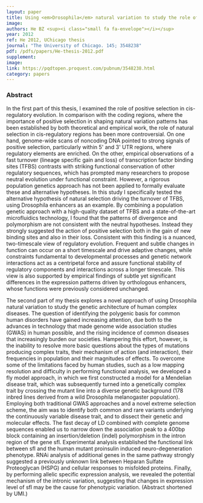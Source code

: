 ```yaml
---
layout: paper
title: Using <em>Drosophila</em> natural variation to study the role of positive selection in cis-regulatory evolution and the genetic basis of a complex disease trait
image: 
authors: He BZ <sup><i class="small fa fa-envelope"></i></sup>
year: 2012
ref: He 2012, UChicago thesis
journal: "The University of Chicago. 145; 3548238"
pdf: /pdfs/papers/He-thesis-2012.pdf
supplement:
image:
link: https://pqdtopen.proquest.com/pubnum/3548238.html
category: papers
---
```


### Abstract ###
In the first part of this thesis, I examined the role of positive selection in cis-regulatory evolution. In comparison with the coding regions, where the importance of positive selection in shaping natural variation patterns has been established by both theoretical and empirical work, the role of natural selection in cis-regulatory regions has been more controversial. On one hand, genome-wide scans of noncoding DNA pointed to strong signals of positive selection, particularly within 5' and 3' UTR regions, where regulatory elements are enriched. On the other, empirical observations of a fast turnover (lineage specific gain and loss) of transcription factor binding sites (TFBS) contrasts with striking functional conservation of other regulatory sequences, which has prompted many researchers to propose neutral evolution under functional constraint. However, a rigorous population genetics approach has not been applied to formally evaluate these and alternative hypotheses. In this study I specifically tested the alternative hypothesis of natural selection driving the turnover of TFBS, using Drosophila enhancers as an example. By combining a population genetic approach with a high-quality dataset of TFBS and a state-of-the-art microfluidics technology, I found that the patterns of divergence and polymorphism are not consistent with the neutral hypotheses. Instead they strongly suggested the action of positive selection both in the gain of new binding sites and also in their loss. Consistent with this finding is a nuanced, two-timescale view of regulatory evolution. Frequent and subtle changes in function can occur on a short timescale and drive adaptive changes, while constraints fundamental to developmental processes and genetic network interactions act as a centripetal force and assure functional stability of regulatory components and interactions across a longer timescale. This view is also supported by empirical findings of subtle yet significant differences in the expression patterns driven by orthologous enhancers, whose functions were previously considered unchanged.

The second part of my thesis explores a novel approach of using Drosophila natural variation to study the genetic architecture of human complex diseases. The question of identifying the polygenic basis for common human disorders have gained increasing attention, due both to the advances in technology that made genome wide association studies (GWAS) in human possible, and the rising incidence of common diseases that increasingly burden our societies. Hampering this effort, however, is the inability to resolve more basic questions about the types of mutations producing complex traits, their mechanism of action (and interaction), their frequencies in population and their magnitudes of effects. To overcome some of the limitations faced by human studies, such as a low mapping resolution and difficulty in performing functional analysis, we developed a fly model approach, in which we first constructed a model for a Mendelian disease trait, which was subsequently turned into a genetically complex trait by crossing the mutant line into a diverse genetic background (178 inbred lines derived from a wild Drosophila melanogaster population). Employing both traditional GWAS approaches and a novel extreme selection scheme, the aim was to identify both common and rare variants underlying the continuously variable disease trait, and to dissect their genetic and molecular effects. The fast decay of LD combined with complete genome sequences enabled us to narrow down the association peak to a 400bp block containing an insertion/deletion (indel) polymorphism in the intron region of the gene sfl. Experimental analysis established the functional link between sfl and the human mutant proinsulin induced neuro-degeneration phenotype. RNAi analysis of additional genes in the same pathway strongly suggested a previously unknown link between Heparan Sulfate Proteoglycan (HSPG) and cellular responses to misfolded proteins. Finally, by performing allelic specific expression analysis, we revealed the potential mechanism of the intronic variation, suggesting that changes in expression level of sfl may be the cause for phenotypic variation. (Abstract shortened by UMI.)
